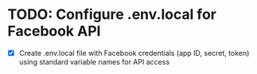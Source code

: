 # TODO: Configure .env.local for Facebook API

- [x] Create .env.local file with Facebook credentials (app ID, secret, token) using standard variable names for API access
